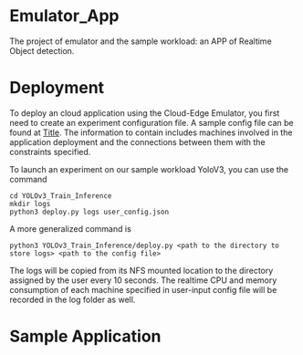 # Emulator_App

The project of emulator and the sample workload: an APP of Realtime Object detection.

# Deployment

To deploy an cloud application using the Cloud-Edge Emulator, you first need to create an experiment configuration file. A sample config file can be found at [Title](YOLOv3_Train_Inference/user_config.json). The information to contain includes machines involved in the application deployment and the connections between them with the constraints specified.

To launch an experiment on our sample workload YoloV3, you can use the command
```
cd YOLOv3_Train_Inference
mkdir logs
python3 deploy.py logs user_config.json
```
A more generalized command is
```
python3 YOLOv3_Train_Inference/deploy.py <path to the directory to store logs> <path to the config file>
```

The logs will be copied from its NFS mounted location to the directory assigned by the user every 10 seconds. The realtime CPU and memory consumption of each machine specified in user-input config file will be recorded in the log folder as well.

# Sample Application

<TODO>